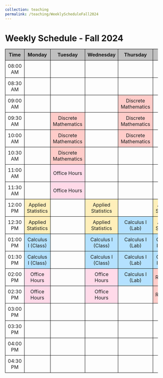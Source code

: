 ```yaml
---
collection: teaching
permalink: /teaching/WeeklyScheduleFall2024
---
```


<style>
    table {
        width: 100%;
        border-collapse: collapse;
    }
    th, td {
        border: 1px solid #000000;
        text-align: center;
        padding: 8px;
    }
    th {
        background-color: #C0C0C0;
    }
    .discrete-math {
        background-color: #FFCCC9;
    }
    .applied-stats {
        background-color: #FFEFBA;
    }
    .calculus-lab, .calculus-class {
        background-color: #B4E1FF;
    }
    .office-hours {
        background-color: #FFDAE9;
    }
    .research {
        background-color: #FFCCC9;
    }
</style>

<h1>Weekly Schedule - Fall 2024</h1>

<table>
    <tr>
        <th>Time</th>
        <th>Monday</th>
        <th>Tuesday</th>
        <th>Wednesday</th>
        <th>Thursday</th>
        <th>Friday</th>
    </tr>
    <tr>
        <td>08:00 AM</td>
        <td></td>
        <td></td>
        <td></td>
        <td></td>
        <td></td>
    </tr>
    <tr>
        <td>08:30 AM</td>
        <td></td>
        <td></td>
        <td></td>
        <td></td>
        <td></td>
    </tr>
    <tr>
        <td>09:00 AM</td>
        <td></td>
        <td></td>
        <td></td>
        <td class="discrete-math">Discrete Mathematics</td>
        <td></td>
    </tr>
    <tr>
        <td>09:30 AM</td>
        <td></td>
        <td class="discrete-math">Discrete Mathematics</td>
        <td></td>
        <td class="discrete-math">Discrete Mathematics</td>
        <td></td>
    </tr>
    <tr>
        <td>10:00 AM</td>
        <td></td>
        <td class="discrete-math">Discrete Mathematics</td>
        <td></td>
        <td class="discrete-math">Discrete Mathematics</td>
        <td></td>
    </tr>
    <tr>
        <td>10:30 AM</td>
        <td></td>
        <td class="discrete-math">Discrete Mathematics</td>
        <td></td>
        <td></td>
        <td></td>
    </tr>
    <tr>
        <td>11:00 AM</td>
        <td></td>
        <td class="office-hours">Office Hours</td>
        <td></td>
        <td></td>
        <td></td>
    </tr>
    <tr>
        <td>11:30 AM</td>
        <td></td>
        <td class="office-hours">Office Hours</td>
        <td></td>
        <td></td>
        <td></td>
    </tr>
    <tr>
        <td>12:00 PM</td>
        <td class="applied-stats">Applied Statistics</td>
        <td></td>
        <td class="applied-stats">Applied Statistics</td>
        <td></td>
        <td class="applied-stats">Applied Statistics</td>
    </tr>
    <tr>
        <td>12:30 PM</td>
        <td class="applied-stats">Applied Statistics</td>
        <td></td>
        <td class="applied-stats">Applied Statistics</td>
        <td class="calculus-lab">Calculus I (Lab)</td>
        <td class="applied-stats">Applied Statistics</td>
    </tr>
    <tr>
        <td>01:00 PM</td>
        <td class="calculus-class">Calculus I (Class)</td>
        <td></td>
        <td class="calculus-class">Calculus I (Class)</td>
        <td class="calculus-lab">Calculus I (Lab)</td>
        <td class="calculus-class">Calculus I (Class)</td>
    </tr>
    <tr>
        <td>01:30 PM</td>
        <td class="calculus-class">Calculus I (Class)</td>
        <td></td>
        <td class="calculus-class">Calculus I (Class)</td>
        <td class="calculus-lab">Calculus I (Lab)</td>
        <td class="calculus-class">Calculus I (Class)</td>
    </tr>
    <tr>
        <td>02:00 PM</td>
        <td class="office-hours">Office Hours</td>
        <td></td>
        <td class="office-hours">Office Hours</td>
        <td class="calculus-lab">Calculus I (Lab)</td>
        <td class="research">Research</td>
    </tr>
    <tr>
        <td>02:30 PM</td>
        <td class="office-hours">Office Hours</td>
        <td></td>
        <td class="office-hours">Office Hours</td>
        <td></td>
        <td class="research">Research</td>
    </tr>
    <tr>
        <td>03:00 PM</td>
        <td></td>
        <td></td>
        <td></td>
        <td></td>
        <td></td>
    </tr>
    <tr>
        <td>03:30 PM</td>
        <td></td>
        <td></td>
        <td></td>
        <td></td>
        <td></td>
    </tr>
    <tr>
        <td>04:00 PM</td>
        <td></td>
        <td></td>
        <td></td>
        <td></td>
        <td></td>
    </tr>
    <tr>
        <td>04:30 PM</td>
        <td></td>
        <td></td>
        <td></td>
        <td></td>
        <td></td>
    </tr>
</table>
